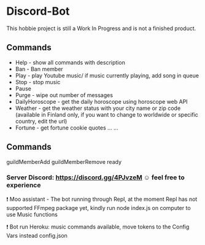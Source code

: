 # Discord-Bot
This hobbie project is still a Work In Progress and is not a finished product.

Commands
----------------------------
- Help - show all commands with description
- Ban - Ban member
- Play - play Youtube music/ if music currently playing, add song in queue
- Stop - stop music
- Pause 
- Purge - wipe out number of messages
- DailyHoroscope - get the daily horoscope using horoscope web API
- Weather - get the weather status with your city name or zip code (available in Finland only, if you want to change to worldwide or specific country, edit the url)
- Fortune - get fortune cookie quotes
...
...

Commands
----------------------------
guildMemberAdd
guildMemberRemove
ready

### Server Discord:  https://discord.gg/4PJvzeM :relaxed: feel free to experience
:heavy_exclamation_mark: Moo assistant - The bot running through Repl, at the moment Repl has not supported FFmpeg package yet, kindly run node index.js on computer to use Music functions


:heavy_exclamation_mark: Bot run Heroku: music commands available, move tokens to the Config Vars instead config.json
